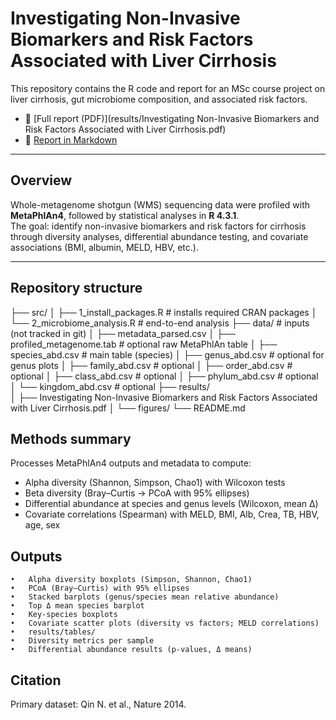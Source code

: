 # Investigating Non-Invasive Biomarkers and Risk Factors Associated with Liver Cirrhosis

This repository contains the R code and report for an MSc course project on liver cirrhosis, gut microbiome composition, and associated risk factors.

- 📄 [Full report (PDF)](results/Investigating Non-Invasive Biomarkers and Risk Factors Associated with Liver Cirrhosis.pdf)  
- 📝 [Report in Markdown](docs/liver_cirrhosis_report.md)

---

## Overview
Whole-metagenome shotgun (WMS) sequencing data were profiled with **MetaPhlAn4**, followed by statistical analyses in **R 4.3.1**.  
The goal: identify non-invasive biomarkers and risk factors for cirrhosis through diversity analyses, differential abundance testing, and covariate associations (BMI, albumin, MELD, HBV, etc.).

---

## Repository structure 
├── src/
│   ├── 1_install_packages.R        # installs required CRAN packages
│   └── 2_microbiome_analysis.R     # end-to-end analysis
├── data/                           # inputs (not tracked in git)
│   ├── metadata_parsed.csv
│   ├── profiled_metagenome.tab     # optional raw MetaPhlAn table
│   ├── species_abd.csv             # main table (species)
│   ├── genus_abd.csv               # optional for genus plots
│   ├── family_abd.csv              # optional
│   ├── order_abd.csv               # optional
│   ├── class_abd.csv               # optional
│   ├── phylum_abd.csv              # optional
│   └── kingdom_abd.csv             # optional
├── results/                     
│   ├── Investigating Non-Invasive Biomarkers and Risk Factors Associated with Liver Cirrhosis.pdf
│   └── figures/
└── README.md

## Methods summary
Processes MetaPhlAn4 outputs and metadata to compute:
- Alpha diversity (Shannon, Simpson, Chao1) with Wilcoxon tests  
- Beta diversity (Bray–Curtis → PCoA with 95% ellipses)  
- Differential abundance at species and genus levels (Wilcoxon, mean Δ)  
- Covariate correlations (Spearman) with MELD, BMI, Alb, Crea, TB, HBV, age, sex

## Outputs
	•	Alpha diversity boxplots (Simpson, Shannon, Chao1)
	•	PCoA (Bray–Curtis) with 95% ellipses
	•	Stacked barplots (genus/species mean relative abundance)
	•	Top Δ mean species barplot
	•	Key-species boxplots
	•	Covariate scatter plots (diversity vs factors; MELD correlations)
	•	results/tables/
	•	Diversity metrics per sample
	•	Differential abundance results (p-values, Δ means)

## Citation
Primary dataset: Qin N. et al., Nature 2014.
